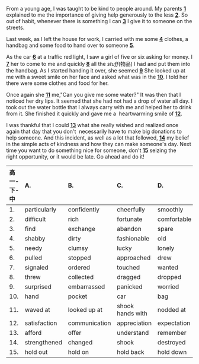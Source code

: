 From a young age, I was taught to be kind to people around. My parents <u>**1**</u> explained to me the importance of giving help generously to the less <u>**2**</u>. So out of habit, whenever there is something I can <u>**3**</u> I give it to someone on the streets.   

Last week, as I left the house for work, I carried with me some <u>**4**</u> clothes, a handbag and some food to hand over to someone <u>**5**</u>.   

As the car <u>**6**</u> at a traffic red light, I saw a girl of five or six asking for money. I <u>**7**</u> her to come to me and quickly <u>**8**</u> all the *stuff*(物品) I had and put them into the handbag. As I started handing it over, she seemed <u>**9**</u> She looked up at me with a sweet smile on her face and asked what was in the <u>**10**</u>. I told her there were some clothes and food for her.   

Once again she <u>**11**</u> me,"Can you give me some water?" It was then that I noticed her dry lips. It seemed that she had not had a drop of water all day. I took out the water bottle that I always carry with me and helped her to drink from it. She finished it quickly and gave me a  heartwarming smile of <u>**12**</u>.   

I was thankful that I could <u>**13**</u> what she really wished and realized once again that day that you don't  necessarily have to make big donations to help someone. And this incident, as well as a lot that followed, <u>**14**</u> my belief in the simple acts of kindness and how they can make someone's day. Next time you want to do something nice for someone, don't <u>**15**</u> seizing the right opportunity, or it would be late. Go ahead and do it!  

| 高一-下-中 | A.           | B.            | C.               | D.          |
| :--------- | :----------- | :------------ | :--------------- | :---------- |
| 1.         | particularly | confidently   | cheerfully       | smoothly    |
| 2.         | difficult    | rich          | fortunate        | comfortable |
| 3.         | find         | exchange      | abandon          | spare       |
| 4.         | shabby       | dirty         | fashionable      | old         |
| 5.         | needy        | clumsy        | lucky            | lonely      |
| 6.         | pulled       | stopped       | approached       | drew        |
| 7.         | signaled     | ordered       | touched          | wanted      |
| 8.         | threw        | collected     | dragged          | dropped     |
| 9.         | surprised    | embarrassed   | panicked         | worried     |
| 10.        | hand         | pocket        | car              | bag         |
| 11.        | waved at     | looked up at  | shook hands with | nodded at   |
| 12.        | satisfaction | communication | appreciation     | expectation |
| 13.        | afford       | offer         | understand       | remember    |
| 14.        | strengthened | changed       | shook            | destroyed   |
| 15.        | hold out     | hold on       | hold back        | hold down   |
